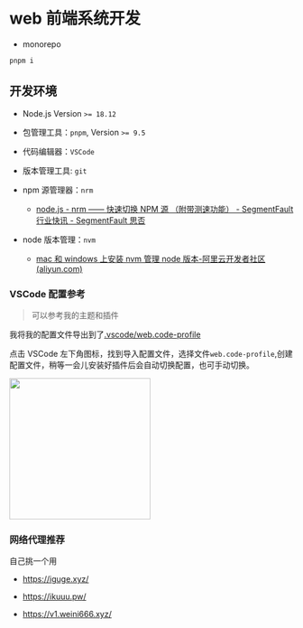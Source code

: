 # web 前端系统开发

- monorepo

```bash
pnpm i
```

## 开发环境

- Node.js Version `>= 18.12`
- 包管理工具：`pnpm`, Version `>= 9.5`
- 代码编辑器：`VSCode`
- 版本管理工具: `git`
- npm 源管理器：`nrm`

  - [node.js - nrm —— 快速切换 NPM 源 （附带测速功能） - SegmentFault 行业快讯 - SegmentFault 思否](https://segmentfault.com/a/1190000000473869)

- node 版本管理：`nvm`
  - [mac 和 windows 上安装 nvm 管理 node 版本-阿里云开发者社区 (aliyun.com)](https://developer.aliyun.com/article/1592906)

### VSCode 配置参考

> 可以参考我的主题和插件

我将我的配置文件导出到了[.vscode/web.code-profile](./.vscode/web.code-profile)

点击 VSCode 左下角图标，找到导入配置文件，选择文件`web.code-profile`,创建配置文件，稍等一会儿安装好插件后会自动切换配置，也可手动切换。

<img src="https://cdn.jsdelivr.net/gh/w4ng3/wiki-image@main/img/image-20240906160227431.png" width="250" />

### 网络代理推荐

自己挑一个用

- https://iguge.xyz/

- https://ikuuu.pw/

- https://v1.weini666.xyz/
